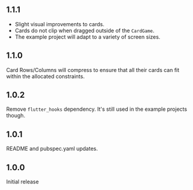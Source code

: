 ## 1.1.1

- Slight visual improvements to cards.
- Cards do not clip when dragged outside of the `CardGame`.
- The example project will adapt to a variety of screen sizes.

## 1.1.0

Card Rows/Columns will compress to ensure that all their cards can fit within the allocated constraints.

## 1.0.2

Remove `flutter_hooks` dependency. It's still used in the example projects though.

## 1.0.1

README and pubspec.yaml updates.

## 1.0.0

Initial release